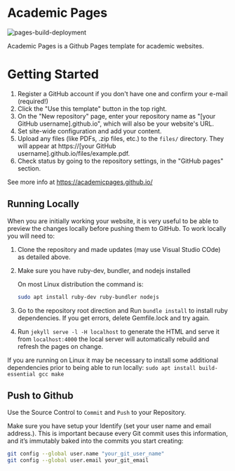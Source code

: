 
# Academic Pages

![pages-build-deployment](https://github.com/academicpages/academicpages.github.io/actions/workflows/pages/pages-build-deployment/badge.svg)

Academic Pages is a Github Pages template for academic websites.

# Getting Started
1. Register a GitHub account if you don't have one and confirm your e-mail (required!)
1. Click the "Use this template" button in the top right.
1. On the "New repository" page, enter your repository name as "[your GitHub username].github.io", which will also be your website's URL.
1. Set site-wide configuration and add your content.
1. Upload any files (like PDFs, .zip files, etc.) to the `files/` directory. They will appear at https://[your GitHub username].github.io/files/example.pdf.
1. Check status by going to the repository settings, in the "GitHub pages" section.

See more info at https://academicpages.github.io/

## Running Locally

When you are initially working your website, it is very useful to be able to preview the changes locally before pushing them to GitHub. To work locally you will need to:

1. Clone the repository and made updates (may use Visual Studio COde) as detailed above.
1. Make sure you have ruby-dev, bundler, and nodejs installed
    
    On most Linux distribution the command is:
    ```bash
    sudo apt install ruby-dev ruby-bundler nodejs
    ```
1. Go to the repository root direction and Run `bundle install` to install ruby dependencies. If you get errors, delete Gemfile.lock and try again.
1. Run `jekyll serve -l -H localhost` to generate the HTML and serve it from `localhost:4000` the local server will automatically rebuild and refresh the pages on change.

If you are running on Linux it may be necessary to install some additional dependencies prior to being able to run locally: `sudo apt install build-essential gcc make`

## Push to Github
Use the Source Control to `Commit` and `Push` to your Repository.

Make sure you have setup your Identify (set your user name and email address.). This is important because every Git commit uses this information, and it’s immutably baked into the commits you start creating:

```bash
git config --global user.name "your_git_user_name"
git config --global user.email your_git_email
```